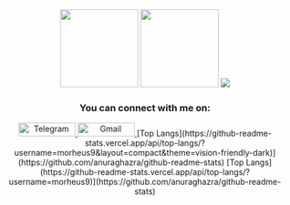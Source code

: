 <div align=center> 
    <img height="137px" src="https://github-readme-stats.vercel.app/api?username=morheus9&hide_title=true&hide_border=true&show_icons=true&include_all_commits=true&count_private=true&line_height=21&theme=react" />
    <img height="137px" src="https://github-readme-stats.vercel.app/api/top-langs/?username=morheus9&hide=html&hide_title=false&hide_border=true&layout=compact&langs_count=6&theme=react&card_width=382px" />
    <img src="https://github-readme-stats.vercel.app/api/top-langs/?username=morheus9&layout=donut&theme=react&langs_count=6&hide=html&hide_title=false&hide_border=true" />

</div>
<div align=center>
    <h3><b>You can connect with me on:</b></h3>
    <a href="https://t.me/half_liter_frog">
        <img width="100" height="24px" src="https://img.shields.io/badge/Telegram-2CA5E0?style=for-the-badge&logo=telegram&logoColor=white" alt="Telegram">
    </a>
    <a href="mailto:nodegopher@gmail.com">
        <img width="100" height="24px" src="https://img.shields.io/badge/Gmail-D14836?style=for-the-badge&logo=gmail&logoColor=white" alt="Gmail">
    </a>
 [Top Langs](https://github-readme-stats.vercel.app/api/top-langs/?username=morheus9&layout=compact&theme=vision-friendly-dark)](https://github.com/anuraghazra/github-readme-stats)
[Top Langs](https://github-readme-stats.vercel.app/api/top-langs/?username=morheus9)](https://github.com/anuraghazra/github-readme-stats)

</div>
